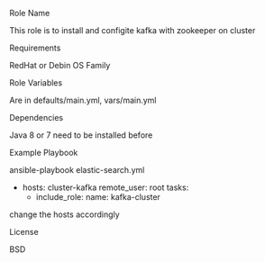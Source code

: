 Role Name

This role is to install and configite kafka with zookeeper on cluster 


Requirements

RedHat or Debin OS Family 


Role Variables

Are in defaults/main.yml, vars/main.yml


Dependencies

Java 8 or 7 need to be installed before 


Example Playbook

ansible-playbook elastic-search.yml 


- hosts: cluster-kafka
  remote_user: root
  tasks: 
    - include_role: 
	name: kafka-cluster

change the hosts accordingly 


License

BSD
